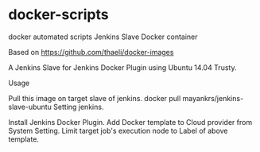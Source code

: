 # docker-scripts
docker automated scripts
Jenkins Slave Docker container

Based on https://github.com/thaeli/docker-images

A Jenkins Slave for Jenkins Docker Plugin using Ubuntu 14.04 Trusty.

Usage

Pull this image on target slave of jenkins.
docker pull mayankrs/jenkins-slave-ubuntu
Setting jenkins.

Install Jenkins Docker Plugin.
Add Docker template to Cloud provider from System Setting.
Limit target job's execution node to Label of above template.
